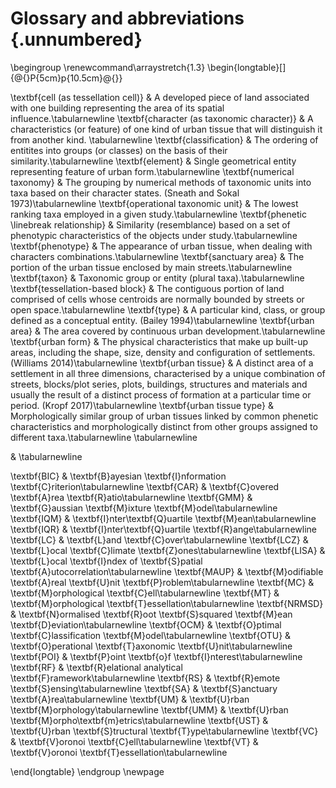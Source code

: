 # Glossary and abbreviations {.unnumbered}

\begingroup
\renewcommand\arraystretch{1.3}
\begin{longtable}[]{@{}P{5cm}p{10.5cm}@{}}

\textbf{cell (as tessellation cell)} & A developed piece of land associated with one building representing the area of its spatial influence.\tabularnewline
\textbf{character (as taxonomic character)} & A characteristics (or feature) of one kind of urban tissue that will distinguish it from another kind. \tabularnewline
\textbf{classification} & The ordering of entitites into groups (or classes) on the basis of their similarity.\tabularnewline
\textbf{element} & Single geometrical entity representing feature of urban form.\tabularnewline
\textbf{numerical taxonomy} & The grouping by numerical methods of taxonomic units into taxa based on their character states. (Sneath and Sokal 1973)\tabularnewline
\textbf{operational taxonomic unit} & The lowest ranking taxa employed in a given study.\tabularnewline
\textbf{phenetic \linebreak relationship} & Similarity (resemblance) based on a set of phenotypic characteristics of the objects under study.\tabularnewline
\textbf{phenotype} & The appearance of urban tissue, when dealing with characters combinations.\tabularnewline
\textbf{sanctuary area} & The portion of the urban tissue enclosed by main streets.\tabularnewline
\textbf{taxon} & Taxonomic group or entity (plural taxa).\tabularnewline
\textbf{tessellation-based block} & The contiguous portion of land comprised of cells whose centroids are normally bounded by streets or open space.\tabularnewline
\textbf{type} & A particular kind, class, or group defined as a conceptual entity. (Bailey 1994)\tabularnewline
\textbf{urban area} & The area covered by continuous urban development.\tabularnewline
\textbf{urban form} & The physical characteristics that make up built-up areas, including the shape, size, density and configuration of settlements. (Williams 2014)\tabularnewline
\textbf{urban tissue} & A distinct area of a settlement in all three dimensions, characterised by a unique combination of streets, blocks/plot series, plots, buildings, structures and materials and usually the result of a distinct process of formation at a particular time or period. (Kropf 2017)\tabularnewline
\textbf{urban tissue type} & Morphologically similar group of urban tissues linked by common phenetic characteristics and morphologically distinct from other groups assigned to different taxa.\tabularnewline
\tabularnewline

& \tabularnewline

\textbf{BIC} & \textbf{B}ayesian \textbf{I}nformation \textbf{C}riterion\tabularnewline
\textbf{CAR} & \textbf{C}overed \textbf{A}rea \textbf{R}atio\tabularnewline
\textbf{GMM} & \textbf{G}aussian \textbf{M}ixture \textbf{M}odel\tabularnewline
\textbf{IQM} & \textbf{I}nter\textbf{Q}uartile \textbf{M}ean\tabularnewline
\textbf{IQR} & \textbf{I}nter\textbf{Q}uartile \textbf{R}ange\tabularnewline
\textbf{LC} & \textbf{L}and \textbf{C}over\tabularnewline
\textbf{LCZ} & \textbf{L}ocal \textbf{C}limate \textbf{Z}ones\tabularnewline
\textbf{LISA} & \textbf{L}ocal \textbf{I}ndex of \textbf{S}patial \textbf{A}utocorrelation\tabularnewline
\textbf{MAUP} & \textbf{M}odifiable \textbf{A}real \textbf{U}nit \textbf{P}roblem\tabularnewline
\textbf{MC} & \textbf{M}orphological \textbf{C}ell\tabularnewline
\textbf{MT} & \textbf{M}orphological \textbf{T}essellation\tabularnewline
\textbf{NRMSD} & \textbf{N}ormalised \textbf{R}oot \textbf{S}squared \textbf{M}ean \textbf{D}eviation\tabularnewline
\textbf{OCM} & \textbf{O}ptimal \textbf{C}lassification \textbf{M}odel\tabularnewline
\textbf{OTU} & \textbf{O}perational \textbf{T}axonomic \textbf{U}nit\tabularnewline
\textbf{POI} & \textbf{P}oint \textbf{o}f \textbf{I}nterest\tabularnewline
\textbf{RF} & \textbf{R}elational analytical \textbf{F}ramework\tabularnewline
\textbf{RS} & \textbf{R}emote \textbf{S}ensing\tabularnewline
\textbf{SA} & \textbf{S}anctuary \textbf{A}rea\tabularnewline
\textbf{UM} & \textbf{U}rban \textbf{M}orphology\tabularnewline
\textbf{UMM} & \textbf{U}rban \textbf{M}orpho\textbf{m}etrics\tabularnewline
\textbf{UST} & \textbf{U}rban \textbf{S}tructural \textbf{T}ype\tabularnewline
\textbf{VC} & \textbf{V}oronoi \textbf{C}ell\tabularnewline
\textbf{VT} & \textbf{V}oronoi \textbf{T}essellation\tabularnewline

\end{longtable}
\endgroup
\newpage

